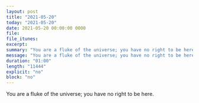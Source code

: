 ```yaml
---
layout: post
title: "2021-05-20"
today: "2021-05-20"
date: 2021-05-20 00:00:00 0000
file:
file_itunes:
excerpt:
summary: "You are a fluke of the universe; you have no right to be here."
message: "You are a fluke of the universe; you have no right to be here."
duration: "01:00"
length: "11444"
explicit: "no"
block: "no"
---
```

You are a fluke of the universe; you have no right to be here.

